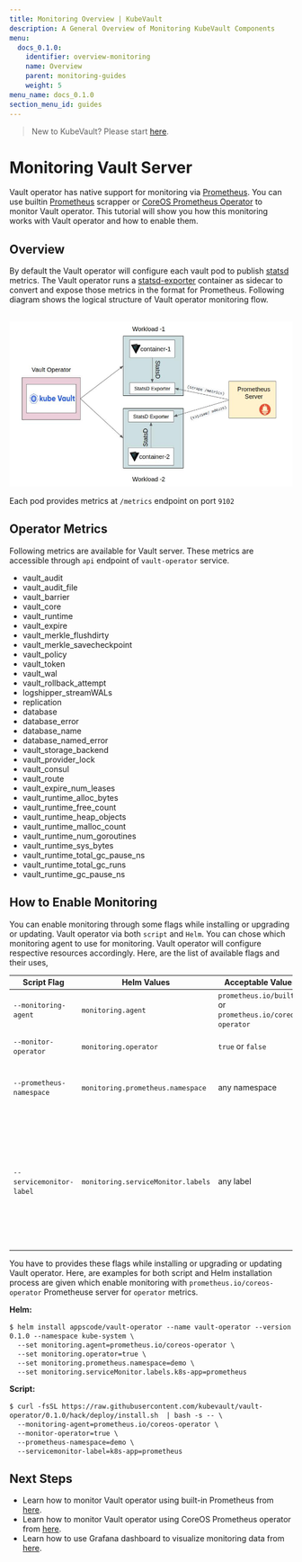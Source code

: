 ```yaml
---
title: Monitoring Overview | KubeVault
description: A General Overview of Monitoring KubeVault Components
menu:
  docs_0.1.0:
    identifier: overview-monitoring
    name: Overview
    parent: monitoring-guides
    weight: 5
menu_name: docs_0.1.0
section_menu_id: guides
---
```


> New to KubeVault? Please start [here](/docs/concepts/README.md).

# Monitoring Vault Server

Vault operator has native support for monitoring via [Prometheus](https://prometheus.io/). You can use builtin [Prometheus](https://github.com/prometheus/prometheus) scrapper or [CoreOS Prometheus Operator](https://github.com/coreos/prometheus-operator) to monitor Vault operator. This tutorial will show you how this monitoring works with Vault operator and how to enable them.

## Overview

By default the Vault operator will configure each vault pod to publish [statsd](https://www.vaultproject.io/docs/configuration/telemetry.html) metrics.
The Vault operator runs a [statsd-exporter](https://github.com/kubevault/vault_exporter) container as sidecar to convert and expose those metrics in the format for Prometheus.
Following diagram shows the logical structure of Vault operator monitoring flow.

<p align="center">
  <img alt="Monitoring Structure"  src="/docs/images/vault-prometheus.jpg">
</p>

Each pod provides metrics at `/metrics` endpoint on port `9102`

## Operator Metrics

Following metrics are available for Vault server. These metrics are accessible through `api` endpoint of `vault-operator` service.

- vault_audit
- vault_audit_file
- vault_barrier
- vault_core
- vault_runtime
- vault_expire
- vault_merkle_flushdirty
- vault_merkle_savecheckpoint
- vault_policy
- vault_token
- vault_wal
- vault_rollback_attempt
- logshipper_streamWALs
- replication
- database
- database_error
- database_name
- database_named_error
- vault_storage_backend
- vault_provider_lock
- vault_consul
- vault_route
- vault_expire_num_leases
- vault_runtime_alloc_bytes
- vault_runtime_free_count
- vault_runtime_heap_objects
- vault_runtime_malloc_count
- vault_runtime_num_goroutines
- vault_runtime_sys_bytes
- vault_runtime_total_gc_pause_ns
- vault_runtime_total_gc_runs
- vault_runtime_gc_pause_ns

## How to Enable Monitoring

You can enable monitoring through some flags while installing or upgrading or updating. Vault operator via both `script` and `Helm`. You can chose which monitoring agent to use for monitoring. Vault operator will configure respective resources accordingly. Here, are the list of available flags and their uses,


|       Script Flag        |            Helm Values             |                     Acceptable Values                      |                                                         Default                                                         |                                                                                    Uses                                                                                    |
| ------------------------ | ---------------------------------- | ---------------------------------------------------------- | ----------------------------------------------------------------------------------------------------------------------- | -------------------------------------------------------------------------------------------------------------------------------------------------------------------------- |
| `--monitoring-agent`     | `monitoring.agent`                 | `prometheus.io/builtin` or `prometheus.io/coreos-operator` | `none`                                                                                                                  | Specify which monitoring agent to use for monitoring Vault operator.                                                                                                                |
| `--monitor-operator`  | `monitoring.operator`              | `true` or `false`                                          | `false`                                                                                                                 | Specify whether to monitor Vault operator.                                                                                                                                 |
| `--prometheus-namespace` | `monitoring.prometheus.namespace`  | any namespace                                              | same namespace as Vault operator                                                                                        | Specify the namespace where Prometheus server is running or will be deployed                                                                                               |
| `--servicemonitor-label` | `monitoring.serviceMonitor.labels` | any label                                                  | For Helm installation, `app: <generated app name>` and `release: <release name>`. For script installation, `app: vault-operator` | Specify the labels for ServiceMonitor. Prometheus crd will select ServiceMonitor using these labels. Only usable when monitoring agent is `prometheus.io/coreos-operator`. |

You have to provides these flags while installing or upgrading or updating Vault operator. Here, are examples for both script and Helm installation process are given which enable monitoring with `prometheus.io/coreos-operator` Prometheuse server for `operator` metrics.

**Helm:**
```console
$ helm install appscode/vault-operator --name vault-operator --version 0.1.0 --namespace kube-system \
  --set monitoring.agent=prometheus.io/coreos-operator \
  --set monitoring.operator=true \
  --set monitoring.prometheus.namespace=demo \
  --set monitoring.serviceMonitor.labels.k8s-app=prometheus
```

**Script:**
```console
$ curl -fsSL https://raw.githubusercontent.com/kubevault/vault-operator/0.1.0/hack/deploy/install.sh  | bash -s -- \
  --monitoring-agent=prometheus.io/coreos-operator \
  --monitor-operator=true \
  --prometheus-namespace=demo \
  --servicemonitor-label=k8s-app=prometheus
```

## Next Steps

- Learn how to monitor Vault operator using built-in Prometheus from [here](/docs/guides/monitoring/builtin.md).
- Learn how to monitor Vault operator using CoreOS Prometheus operator from [here](/docs/guides/monitoring/coreos.md).
- Learn how to use Grafana dashboard to visualize monitoring data from [here](/docs/guides/monitoring/grafana.md).
